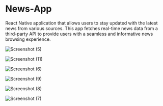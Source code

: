 # News-App

React Native application that allows users to stay updated with the latest news from various sources. 
This app fetches real-time news data from a third-party API to provide users with a seamless and informative news browsing experience.

![Screenshot (5)](https://github.com/Atharva-2000/News-App/assets/116074159/d25ad3bf-efe4-40f3-b22d-d66e89406317)

![Screenshot (11)](https://github.com/Atharva-2000/News-App/assets/116074159/01a343e4-e27c-4cd2-9d42-7b085ec60f10)

![Screenshot (6)](https://github.com/Atharva-2000/News-App/assets/116074159/22565f6e-2f35-4d75-aaa7-8c9447e4aebd)

![Screenshot (9)](https://github.com/Atharva-2000/News-App/assets/116074159/f8aaeaa7-b52c-4c42-bda6-49d2791ac61c)

![Screenshot (8)](https://github.com/Atharva-2000/News-App/assets/116074159/fa7c007b-1c8d-4b93-b4b1-7189d5cf5de8)

![Screenshot (7)](https://github.com/Atharva-2000/News-App/assets/116074159/42b99934-f215-4f66-a365-d552fc95b296)
